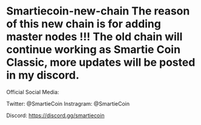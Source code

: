 # Smartiecoin-new-chain The reason of this new chain is for adding master nodes !!! The old chain will continue working as Smartie Coin Classic, more updates will be posted in my discord.
Official Social Media:

Twitter: @SmartieCoin
Instragram: @SmartieCoin

Discord:  https://discord.gg/smartiecoin
